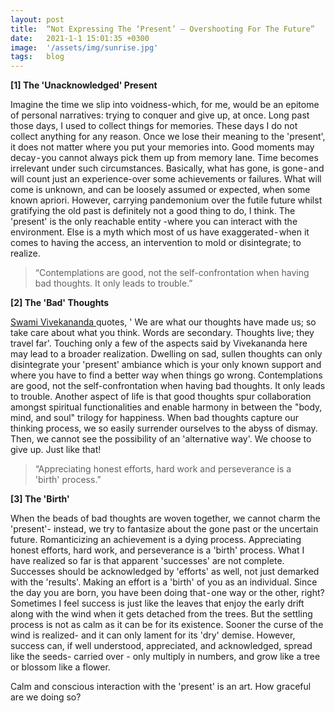 ```yaml
---
layout: post
title:  “Not Expressing The ‘Present’ — Overshooting For The Future”
date:   2021-1-1 15:01:35 +0300
image:  '/assets/img/sunrise.jpg'
tags:   blog
---
```

**[1] The 'Unacknowledged' Present**
<p>Imagine the time we slip into voidness-which, for me, would be an epitome of personal narratives: trying to conquer and give up, at once. Long past those days, I used to collect things for memories. These days I do not collect anything for any reason. Once we lose their meaning to the 'present', it does not matter where you put your memories into. Good moments may decay - you cannot always pick them up from memory lane. Time becomes irrelevant under such circumstances. Basically, what has gone, is gone - and will count just an experience-over some achievements or failures. What will come is unknown, and can be loosely assumed or expected, when some known apriori. However, carrying pandemonium over the futile future whilst gratifying the old past is definitely not a good thing to do, I think. The 'present' is the only reachable entity -where you can interact with the environment. Else is a myth which most of us have exaggerated - when it comes to having the access, an intervention to mold or disintegrate; to realize.</p>  

<blockquote>
“Contemplations are good, not the self-confrontation when having bad thoughts. It only leads to trouble.”
</blockquote>  

**[2] The 'Bad' Thoughts**
<p>
<a href="https://en.wikipedia.org/wiki/Swami_Vivekananda" target="_blank">Swami Vivekananda </a>quotes, ' We are what our thoughts have made us; so take care about what you think. Words are secondary. Thoughts live; they travel far'. Touching only a few of the aspects said by Vivekananda here may lead to a broader realization. Dwelling on sad, sullen thoughts can only disintegrate your 'present' ambiance which is your only known support and where you have to find a better way when things go wrong. Contemplations are good, not the self-confrontation when having bad thoughts. It only leads to trouble. Another aspect of life is that good thoughts spur collaboration amongst spiritual functionalities and enable harmony in between the "body, mind, and soul" trilogy for happiness. When bad thoughts capture our thinking process, we so easily surrender ourselves to the abyss of dismay. Then, we cannot see the possibility of an 'alternative way'. We choose to give up. Just like that!</p>


<blockquote>
“Appreciating honest efforts, hard work and perseverance is a 'birth' process.”
</blockquote>  


**[3] The 'Birth'**
<p>When the beads of bad thoughts are woven together, we cannot charm the 'present'- instead, we try to fantasize about the gone past or the uncertain future. Romanticizing an achievement is a dying process. Appreciating honest efforts, hard work, and perseverance is a 'birth' process. What I have realized so far is that apparent 'successes' are not complete. Successes should be acknowledged by 'efforts' as well, not just demarked with the 'results'. Making an effort is a 'birth' of you as an individual. Since the day you are born, you have been doing that - one way or the other, right? Sometimes I feel success is just like the leaves that enjoy the early drift along with the wind when it gets detached from the trees. But the settling process is not as calm as it can be for its existence. Sooner the curse of the wind is realized- and it can only lament for its 'dry' demise. However, success can, if well understood, appreciated, and acknowledged, spread like the seeds- carried over - only multiply in numbers, and grow like a tree or blossom like a flower.</p>  


<p>Calm and conscious interaction with the 'present' is an art. How graceful are we doing so?</p>
